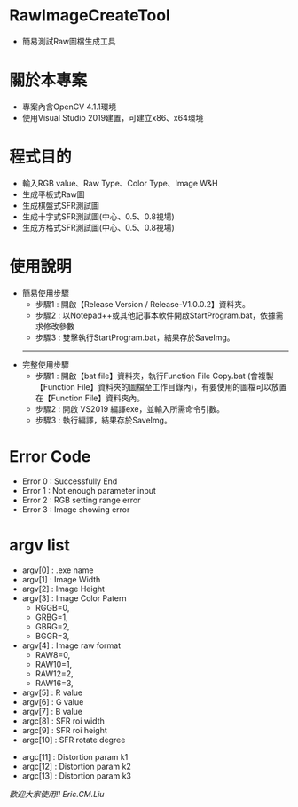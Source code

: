 # RawImageCreateTool
- 簡易測試Raw圖檔生成工具

# 關於本專案
- 專案內含OpenCV 4.1.1環境
- 使用Visual Studio 2019建置，可建立x86、x64環境

# 程式目的
- 輸入RGB value、Raw Type、Color Type、Image W&H
- 生成平板式Raw圖
- 生成棋盤式SFR測試圖
- 生成十字式SFR測試圖(中心、0.5、0.8視場)
- 生成方格式SFR測試圖(中心、0.5、0.8視場)

# 使用說明
- 簡易使用步驟
  - 步驟1 : 開啟【Release Version / Release-V1.0.0.2】資料夾。
  - 步驟2 : 以Notepad++或其他記事本軟件開啟StartProgram.bat，依據需求修改參數
  - 步驟3 : 雙擊執行StartProgram.bat，結果存於SaveImg。
  ---
- 完整使用步驟
  - 步驟1 : 開啟【bat file】資料夾，執行Function File Copy.bat (會複製【Function File】資料夾的圖檔至工作目錄內)，有要使用的圖檔可以放置在【Function File】資料夾內。
  - 步驟2 : 開啟 VS2019 編譯exe，並輸入所需命令引數。
  - 步驟3 : 執行編譯，結果存於SaveImg。

# Error Code
- Error 0 : Successfully End
- Error 1 : Not enough parameter input
- Error 2 : RGB setting range error
- Error 3 : Image showing error

# argv list
- argv[0] : .exe name
- argv[1] : Image Width
- argv[2] : Image Height
- argv[3] : Image Color Patern
  - RGGB=0,
  - GRBG=1,
  - GBRG=2,
  - BGGR=3,
- argv[4] : Image raw format
  -   RAW8=0,
  -   RAW10=1,
  -   RAW12=2,
  -   RAW16=3,
- argv[5] : R value
- argv[6] : G value
- argv[7] : B value
- argc[8] : SFR roi width
- argc[9] : SFR roi height
- argc[10] : SFR rotate degree
<!-- parameter of distortion -->
- argc[11] : Distortion param k1
- argc[12] : Distortion param k2
- argc[13] : Distortion param k3

*歡迎大家使用!! Eric.CM.Liu*
